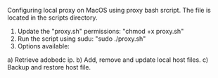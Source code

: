Configuring local proxy on MacOS using proxy bash srcript. The file is located in the scripts directory.

1) Update the "proxy.sh" permissions: "chmod +x proxy.sh"
2) Run the script using sudu: "sudo ./proxy.sh"
3) Options available: 

a) Retrieve adobedc ip. 
b) Add, remove and update local host files.
c) Backup and restore host file. 